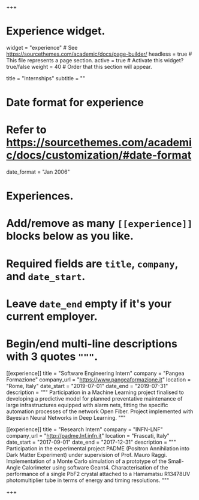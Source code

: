 +++
# Experience widget.
widget = "experience"  # See https://sourcethemes.com/academic/docs/page-builder/
headless = true  # This file represents a page section.
active = true  # Activate this widget? true/false
weight = 40  # Order that this section will appear.

title = "Internships"
subtitle = ""

# Date format for experience
#   Refer to https://sourcethemes.com/academic/docs/customization/#date-format
date_format = "Jan 2006"

# Experiences.
#   Add/remove as many `[[experience]]` blocks below as you like.
#   Required fields are `title`, `company`, and `date_start`.
#   Leave `date_end` empty if it's your current employer.
#   Begin/end multi-line descriptions with 3 quotes `"""`.
[[experience]]
  title = "Software Engineering Intern"
  company = "Pangea Formazione"
  company_url = "https://www.pangeaformazione.it"
  location = "Rome, Italy"
  date_start = "2019-07-01"
  date_end = "2019-07-31"
  description = """
  Participation in a 
Machine Learning project finalised to developing a predictive model for planned preventative maintenance of large infrastructures equipped with alarm nets, fitting the specific automation processes of the network Open Fiber. Project implemented with Bayesian Neural Networks in Deep Learning.
"""

[[experience]]
  title = "Research Intern"
  company = "INFN-LNF"
  company_url = "http://padme.lnf.infn.it"
  location = "Frascati, Italy"
  date_start = "2017-09-01"
  date_end = "2017-12-31"
  description = """
  Participation in the experimental project PADME (Positron Annihilation into Dark Matter Experiment) under supervision of Prof. Mauro Raggi. Implementation of a Monte Carlo simulation of a prototype of the Small-Angle Calorimeter using software Geant4. Characterisation of the performance of a single PbF2 crystal attached to a Hamamatsu R13478UV photomultiplier tube in terms of energy and timing resolutions.
  """

+++
